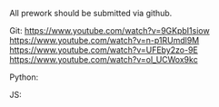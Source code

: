 All prework should be submitted via github.

Git:
    https://www.youtube.com/watch?v=9GKpbI1siow
    https://www.youtube.com/watch?v=n-p1RUmdl9M
    https://www.youtube.com/watch?v=UFEby2zo-9E
    https://www.youtube.com/watch?v=ol_UCWox9kc

Python:

JS:

